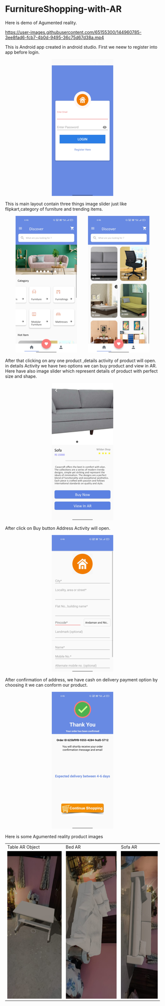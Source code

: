 # FurnitureShopping-with-AR

Here is demo of Agumented reality.

https://user-images.githubusercontent.com/65155300/144960785-3ee8fad6-fcb7-4b0d-9495-36c75d67d38a.mp4



This is Android app created in android studio.
First we neew to register into app before login.

<p align="center">
<img src="ScreenShot/s4.jpg" width="200">  
</p>

This is main layout contain three things image slider just like flipkart,category of furniture and trending items.

<p align="center">
  <img alt="Light" src="ScreenShot/s5.jpg" width="200">
&nbsp; &nbsp; &nbsp; &nbsp;
  <img alt="Dark" src="ScreenShot/s6.jpg" width="200">
</p>

After that clicking on any one product ,details activity  of product will open.
in details Activity  we have two options we can buy product and view in AR. Here have also image slider which represent details of product with perfect size and shape.

<p align="center">
<img src="ScreenShot/s7.jpg" width="200">  
</p>

After click on Buy button Address Activity will open. 

<p align="center">
<img src="ScreenShot/s8.jpg" width="200">  
</p>

After confirmation of address, we have cash on delivery payment option by choosing it we can conform our product.

<p align="center">
<img src="ScreenShot/s9.jpg" width="200">  
</p>

Here is some Agumented reality product images

<table>
  <tr>
    <td>Table AR Object</td>
     <td>Bed  AR</td>
     <td>Sofa AR</td>
  </tr>
  <tr>
    <td><img src="ScreenShot/s1.jpg" width=400 height=480></td>
    <td><img src="ScreenShot/s2.jpg" width=400 height=480></td>
    <td><img src="ScreenShot/s3.jpg" width=270 height=480></td>
  </tr>
 </table>



